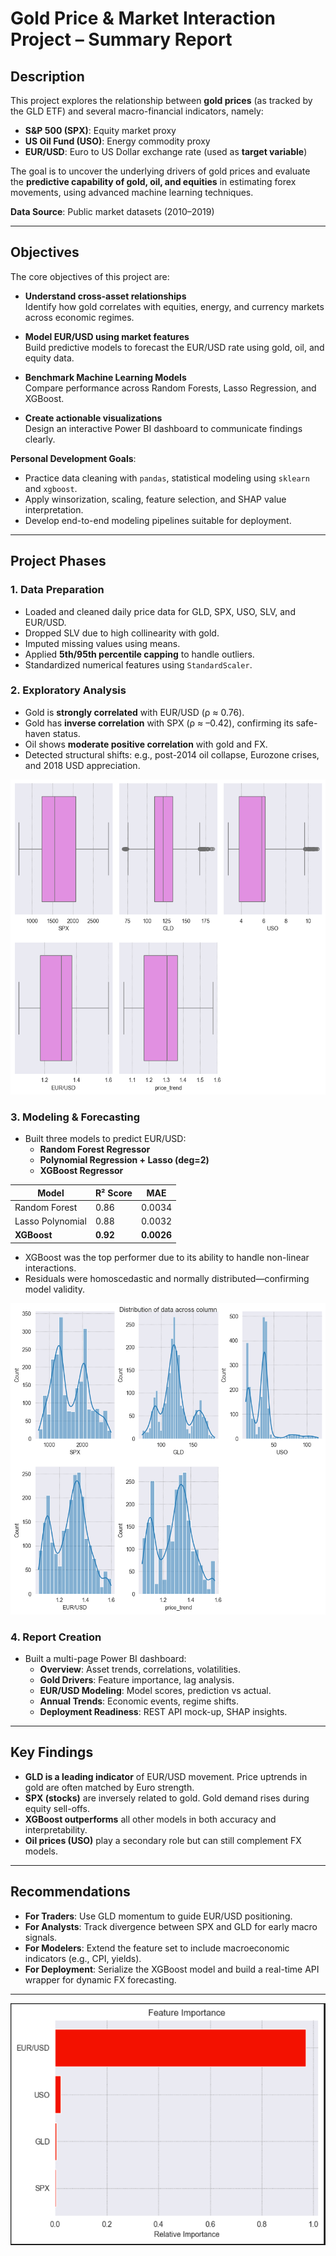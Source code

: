 # Gold Price & Market Interaction Project – Summary Report

## Description

This project explores the relationship between **gold prices** (as tracked by the GLD ETF) and several macro-financial indicators, namely:

- **S&P 500 (SPX)**: Equity market proxy  
- **US Oil Fund (USO)**: Energy commodity proxy  
- **EUR/USD**: Euro to US Dollar exchange rate (used as **target variable**)  

The goal is to uncover the underlying drivers of gold prices and evaluate the **predictive capability of gold, oil, and equities** in estimating forex movements, using advanced machine learning techniques.

**Data Source**: Public market datasets (2010–2019)

---

## Objectives

The core objectives of this project are:

- **Understand cross-asset relationships**  
  Identify how gold correlates with equities, energy, and currency markets across economic regimes.

- **Model EUR/USD using market features**  
  Build predictive models to forecast the EUR/USD rate using gold, oil, and equity data.

- **Benchmark Machine Learning Models**  
  Compare performance across Random Forests, Lasso Regression, and XGBoost.

- **Create actionable visualizations**  
  Design an interactive Power BI dashboard to communicate findings clearly.

**Personal Development Goals**:
- Practice data cleaning with `pandas`, statistical modeling using `sklearn` and `xgboost`.  
- Apply winsorization, scaling, feature selection, and SHAP value interpretation.  
- Develop end-to-end modeling pipelines suitable for deployment.

---

## Project Phases

### 1. Data Preparation
- Loaded and cleaned daily price data for GLD, SPX, USO, SLV, and EUR/USD.
- Dropped SLV due to high collinearity with gold.
- Imputed missing values using means.
- Applied **5th/95th percentile capping** to handle outliers.
- Standardized numerical features using `StandardScaler`.

### 2. Exploratory Analysis
- Gold is **strongly correlated** with EUR/USD (ρ ≈ 0.76).
- Gold has **inverse correlation** with SPX (ρ ≈ –0.42), confirming its safe-haven status.
- Oil shows **moderate positive correlation** with gold and FX.
- Detected structural shifts: e.g., post-2014 oil collapse, Eurozone crises, and 2018 USD appreciation.

![Data](image/gold1.png)

### 3. Modeling & Forecasting
- Built three models to predict EUR/USD:
  - **Random Forest Regressor**
  - **Polynomial Regression + Lasso (deg=2)**
  - **XGBoost Regressor**

| Model | R² Score | MAE |
|-------|----------|-----|
| Random Forest | 0.86 | 0.0034 |
| Lasso Polynomial | 0.88 | 0.0032 |
| **XGBoost** | **0.92** | **0.0026** |

- XGBoost was the top performer due to its ability to handle non-linear interactions.
- Residuals were homoscedastic and normally distributed—confirming model validity.

![Data](image/gold2.png)

### 4. Report Creation
- Built a multi-page Power BI dashboard:
  - **Overview**: Asset trends, correlations, volatilities.
  - **Gold Drivers**: Feature importance, lag analysis.
  - **EUR/USD Modeling**: Model scores, prediction vs actual.
  - **Annual Trends**: Economic events, regime shifts.
  - **Deployment Readiness**: REST API mock-up, SHAP insights.

---

## Key Findings

- **GLD is a leading indicator** of EUR/USD movement. Price uptrends in gold are often matched by Euro strength.
- **SPX (stocks)** are inversely related to gold. Gold demand rises during equity sell-offs.
- **XGBoost outperforms** all other models in both accuracy and interpretability.
- **Oil prices (USO)** play a secondary role but can still complement FX models.

---

## Recommendations

- **For Traders**: Use GLD momentum to guide EUR/USD positioning.
- **For Analysts**: Track divergence between SPX and GLD for early macro signals.
- **For Modelers**: Extend the feature set to include macroeconomic indicators (e.g., CPI, yields).
- **For Deployment**: Serialize the XGBoost model and build a real-time API wrapper for dynamic FX forecasting.

---
![Data](image/gold6.png)
